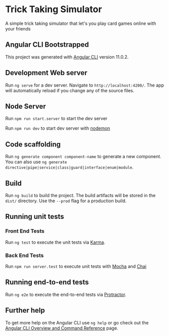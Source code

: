 # Trick Taking Simulator

A simple trick taking simulator that let's you play card games online with your friends

## Angular CLI Bootstrapped

This project was generated with [Angular CLI](https://github.com/angular/angular-cli) version 11.0.2.

## Development Web server

Run `ng serve` for a dev server. Navigate to `http://localhost:4200/`. The app will automatically reload if you change any of the source files.

## Node Server

Run `npm run start.server` to start the dev server

Run `npm run dev` to start dev server with [nodemon](https://github.com/remy/nodemon)



## Code scaffolding

Run `ng generate component component-name` to generate a new component. You can also use `ng generate directive|pipe|service|class|guard|interface|enum|module`.

## Build

Run `ng build` to build the project. The build artifacts will be stored in the `dist/` directory. Use the `--prod` flag for a production build.

## Running unit tests

### Front End Tests

Run `ng test` to execute the unit tests via [Karma](https://karma-runner.github.io).

### Back End Tests

Run `npm run server.test` to execute unit tests with [Mocha](https://mochajs.org/) and [Chai](https://www.chaijs.com/)

## Running end-to-end tests

Run `ng e2e` to execute the end-to-end tests via [Protractor](http://www.protractortest.org/).

## Further help

To get more help on the Angular CLI use `ng help` or go check out the [Angular CLI Overview and Command Reference](https://angular.io/cli) page.